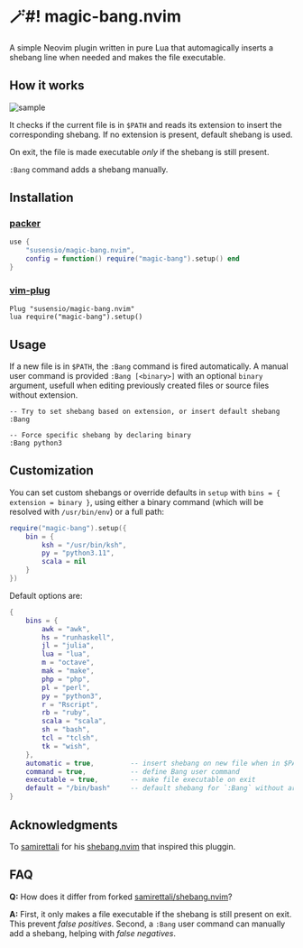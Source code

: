 # 🪄#! magic-bang.nvim 

A simple Neovim plugin written in pure Lua that automagically inserts a shebang line
when needed and makes the file executable.


## How it works

![sample](https://user-images.githubusercontent.com/11474625/214789323-bbb3e8b7-d8c1-4627-a556-833c426dd3d3.gif)


It checks if the current file is in `$PATH` and reads its extension to insert the corresponding shebang.
If no extension is present, default shebang is used.

On exit, the file is made executable _only_ if the shebang is still present.

`:Bang` command adds a shebang manually.


## Installation

### [packer](https://github.com/wbthomason/packer.nvim)
```lua
use {
    "susensio/magic-bang.nvim",
    config = function() require("magic-bang").setup() end
}
```

### [vim-plug](https://github.com/junegunn/vim-plug)
```vim
Plug "susensio/magic-bang.nvim"
lua require("magic-bang").setup()
```



## Usage

If a new file is in `$PATH`, the `:Bang` command is fired automatically. A manual user command is provided `:Bang [<binary>]` with an optional `binary` argument, usefull when editing previously created files or source files without extension.
```
-- Try to set shebang based on extension, or insert default shebang
:Bang

-- Force specific shebang by declaring binary
:Bang python3
```


## Customization

You can set custom shebangs or override defaults in `setup` with `bins = { extension = binary }`, using either a binary command (which will be resolved with `/usr/bin/env`) or a full path:

```lua
require("magic-bang").setup({
    bin = {
        ksh = "/usr/bin/ksh",
        py = "python3.11",
        scala = nil
    }
})
```

Default options are:
```lua
{
    bins = {
        awk = "awk",
        hs = "runhaskell",
        jl = "julia",
        lua = "lua",
        m = "octave",
        mak = "make",
        php = "php",
        pl = "perl",
        py = "python3",
        r = "Rscript",
        rb = "ruby",
        scala = "scala",
        sh = "bash",
        tcl = "tclsh",
        tk = "wish",
    },
    automatic = true,         -- insert shebang on new file when in $PATH
    command = true,           -- define Bang user command
    executable = true,        -- make file executable on exit
    default = "/bin/bash"     -- default shebang for `:Bang` without args
}
```

## Acknowledgments

To [samirettali](https://github.com/samirettali) for his [shebang.nvim](https://github.com/samirettali/shebang.nvim) that inspired this pluggin.


## FAQ

**Q:** How does it differ from forked [samirettali/shebang.nvim](https://github.com/samirettali/shebang.nvim)?

**A:** First, it only makes a file executable if the shebang is still present on exit. This prevent _false positives_. Second, a `:Bang` user command can manually add a shebang, helping with _false negatives_.

